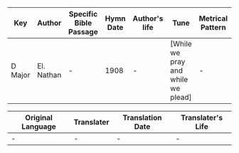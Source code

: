 Key | Author   | Specific Bible Passage     |Hymn Date |Author's life |Tune |Metrical Pattern   |Composer/Source
-- | --------- | ---------------------------|----------|--------------|-----|-------------------|-------------  
D Major |El. Nathan |- |1908 |- |[While we pray and while we plead] |- |C. C. Case

Original Language | Translater | Translation Date   | Translater's Life  
----------------- | --------- | --------------------|-------------     
\- |- |- |-
